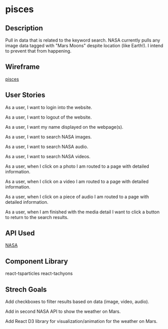 # pisces

## Description

Pull in data that is related to the keyword search. NASA currently pulls any image data tagged with "Mars Moons" despite location (like Earth!). I intend to prevent that from happening.

## Wireframe

[pisces](https://drive.google.com/file/d/1WhN3e5L5HUXMz-WO3nqQcuRGqmIDEmvY/view?usp=sharing)

## User Stories

As a user, I want to login into the website.

As a user, I want to logout of the website.

As a user, I want my name displayed on the webpage(s).

As a user, I want to search NASA images.

As a user, I want to search NASA audio.

As a user, I want to search NASA videos.

As a user, when I click on a photo I am routed to a page with detailed information.

As a user, when I click on a video I am routed to a page with detailed information.

As a user, when I click on a piece of audio I am routed to a page with detailed information.

As a user, when I am finished with the media detail I want to click a button to return to the search results.

## API Used

[NASA](https://images-api/nasa.gov)

## Component Library

react-tsparticles
react-tachyons

## Strech Goals

Add checkboxes to filter results based on data (image, video, audio).

Add in second NASA API to show the weather on Mars.

Add React D3 library for visualization/animation for the weather on Mars.
